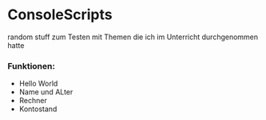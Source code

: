 # ConsoleScripts
random stuff zum Testen mit Themen die ich im Unterricht durchgenommen hatte
### Funktionen: 
- Hello World
- Name und ALter
- Rechner
- Kontostand
